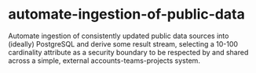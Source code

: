 # automate-ingestion-of-public-data

Automate ingestion of consistently updated public data sources into (ideally) PostgreSQL and derive some result stream, selecting a 10-100 cardinality attribute as a security boundary to be respected by and shared across a simple, external accounts-teams-projects system. 
